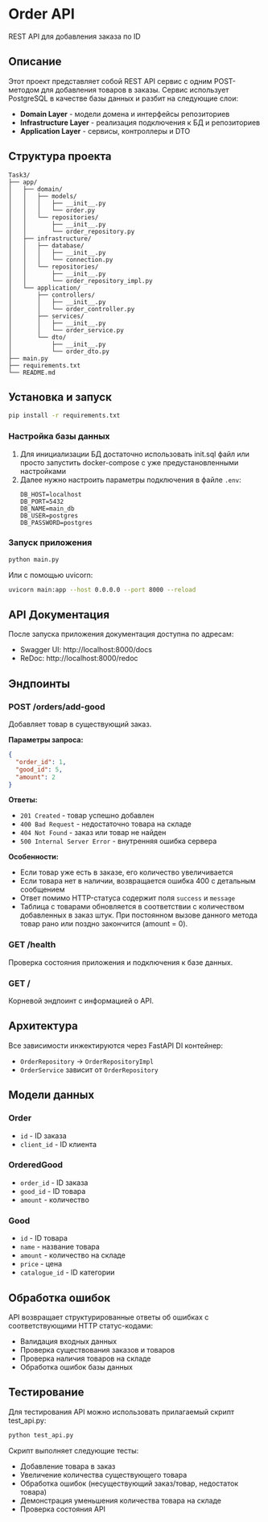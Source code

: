 # Order API

REST API для добавления заказа по ID

## Описание

Этот проект представляет собой REST API сервис с одним POST-методом для добавления товаров в заказы. Сервис использует PostgreSQL в качестве базы данных и разбит на следующие слои:

- **Domain Layer** - модели домена и интерфейсы репозиториев
- **Infrastructure Layer** - реализация подключения к БД и репозиториев
- **Application Layer** - сервисы, контроллеры и DTO

## Структура проекта

```
Task3/
├── app/
│   ├── domain/
│   │   ├── models/
│   │   │   ├── __init__.py
│   │   │   └── order.py
│   │   └── repositories/
│   │       ├── __init__.py
│   │       └── order_repository.py
│   ├── infrastructure/
│   │   ├── database/
│   │   │   ├── __init__.py
│   │   │   └── connection.py
│   │   └── repositories/
│   │       ├── __init__.py
│   │       └── order_repository_impl.py
│   └── application/
│       ├── controllers/
│       │   ├── __init__.py
│       │   └── order_controller.py
│       ├── services/
│       │   ├── __init__.py
│       │   └── order_service.py
│       └── dto/
│           ├── __init__.py
│           └── order_dto.py
├── main.py
├── requirements.txt
└── README.md
```

## Установка и запуск

```bash
pip install -r requirements.txt
```

### Настройка базы данных

1. Для инициализации БД достаточно использовать init.sql файл или просто запустить docker-compose с уже предустановленными настройками
2. Далее нужно настроить параметры подключения в файле `.env`:
   ```
   DB_HOST=localhost
   DB_PORT=5432
   DB_NAME=main_db
   DB_USER=postgres
   DB_PASSWORD=postgres
   ```

### Запуск приложения

```bash
python main.py
```

Или с помощью uvicorn:

```bash
uvicorn main:app --host 0.0.0.0 --port 8000 --reload
```

## API Документация

После запуска приложения документация доступна по адресам:

- Swagger UI: http://localhost:8000/docs
- ReDoc: http://localhost:8000/redoc

## Эндпоинты

### POST /orders/add-good

Добавляет товар в существующий заказ.

**Параметры запроса:**
```json
{
  "order_id": 1,
  "good_id": 5,
  "amount": 2
}
```

**Ответы:**
- `201 Created` - товар успешно добавлен
- `400 Bad Request` - недостаточно товара на складе
- `404 Not Found` - заказ или товар не найден
- `500 Internal Server Error` - внутренняя ошибка сервера

**Особенности:**
- Если товар уже есть в заказе, его количество увеличивается
- Если товара нет в наличии, возвращается ошибка 400 с детальным сообщением
- Ответ помимо HTTP-статуса содержит поля `success` и `message`
- Таблица с товарами обновляется в соответствии с количеством добавленных в заказ штук. При постоянном вызове данного метода товар рано или поздно закончится (amount = 0).

### GET /health

Проверка состояния приложения и подключения к базе данных.

### GET /

Корневой эндпоинт с информацией о API.

## Архитектура

Все зависимости инжектируются через FastAPI DI контейнер:

- `OrderRepository` -> `OrderRepositoryImpl`
- `OrderService` зависит от `OrderRepository`

## Модели данных

### Order
- `id` - ID заказа
- `client_id` - ID клиента

### OrderedGood
- `order_id` - ID заказа
- `good_id` - ID товара
- `amount` - количество

### Good
- `id` - ID товара
- `name` - название товара
- `amount` - количество на складе
- `price` - цена
- `catalogue_id` - ID категории

## Обработка ошибок

API возвращает структурированные ответы об ошибках с соответствующими HTTP статус-кодами:

- Валидация входных данных
- Проверка существования заказов и товаров
- Проверка наличия товаров на складе
- Обработка ошибок базы данных

## Тестирование

Для тестирования API можно использовать прилагаемый скрипт test_api.py:

```bash
python test_api.py
```

Скрипт выполняет следующие тесты:
- Добавление товара в заказ
- Увеличение количества существующего товара
- Обработка ошибок (несуществующий заказ/товар, недостаток товара)
- Демонстрация уменьшения количества товара на складе
- Проверка состояния API
